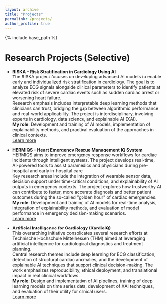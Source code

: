 ```yaml
---
layout: archive
title: "Projects"
permalink: /projects/
author_profile: true
---
```


{% include base_path %}

# Research Projects (Selective)

- **RISKA – Risk Stratification in Cardiology Using AI**  
  The RISKA project focuses on developing advanced AI models to enable early and individualized risk stratification in cardiology. The goal is to analyze ECG signals alongside clinical parameters to identify patients at elevated risk of severe cardiac events such as sudden cardiac arrest or worsening heart failure.  
  Research emphasis includes interpretable deep learning methods that clinicians can trust, bridging the gap between algorithmic performance and real-world applicability. The project is interdisciplinary, involving experts in cardiology, data science, and explainable AI (XAI).  
  **My role**: Development and training of AI models, implementation of explainability methods, and practical evaluation of the approaches in clinical contexts.  
  [Learn more](https://www.lidia-hessen.de/projekte-entdecken/riska-risikostratifizierung-in-der-kardiologie-mittels-ki/)

- **HERMIQS – Heart Emergency Rescue Management IQ System**  
  HERMIQS aims to improve emergency response workflows for cardiac incidents through intelligent systems. The project develops real-time, AI-powered tools to assist paramedics and physicians during pre-hospital and early in-hospital care.  
  Key research areas include the integration of wearable sensor data, decision support under time-critical conditions, and explainability of AI outputs in emergency contexts. The project explores how trustworthy AI can contribute to faster, more accurate diagnosis and better patient outcomes during the so-called "golden hour" of cardiac emergencies.  
  **My role**: Development and training of AI models for real-time analysis, integration of explainability methods, and evaluation of model performance in emergency decision-making scenarios.  
  [Learn more](https://www.lidia-hessen.de/projekte-entdecken/hermiqs-heart-emergency-rescue-management-iq-system/)

- **Artificial Intelligence for Cardiology (KardioIQ)**  
  This overarching initiative consolidates several research efforts at Technische Hochschule Mittelhessen (THM) aimed at leveraging artificial intelligence for cardiological diagnostics and treatment planning.  
  Central research themes include deep learning for ECG classification, detection of structural cardiac anomalies, and the development of explainable AI techniques that support clinical decision-making. The work emphasizes reproducibility, ethical deployment, and translational impact in real clinical workflows.  
  **My role**: Design and implementation of AI pipelines, training of deep learning models on time series data, development of XAI techniques, and evaluation of their utility for clinical users.  
  [Learn more](https://www.thm.de/site/hochschule/campus/aktuelles/aus-lehre-und-forschung/kuenstliche-intelligenz-fuer-die-kardiologie.html)
